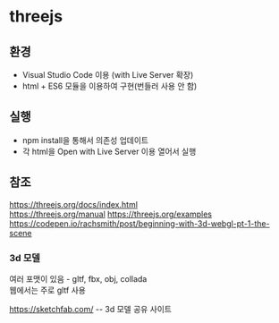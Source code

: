 # threejs

## 환경  

* Visual Studio Code 이용 (with Live Server 확장)  
* html + ES6 모듈을 이용하여 구현(번들러 사용 안 함)  


## 실행  

* npm install을 통해서 의존성 업데이트  
* 각 html을 Open with Live Server 이용 열어서 실행  

## 참조  

https://threejs.org/docs/index.html  
https://threejs.org/manual
https://threejs.org/examples  
https://codepen.io/rachsmith/post/beginning-with-3d-webgl-pt-1-the-scene  

### 3d 모델 
여러 포맷이 있음 - gltf, fbx, obj, collada  
웹에서는 주로 gltf 사용  

https://sketchfab.com/ -- 3d 모델 공유 사이트  

